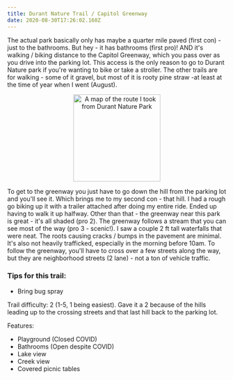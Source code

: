 ```yaml
---
title: Durant Nature Trail / Capitol Greenway
date: 2020-08-30T17:26:02.160Z
---
```

The actual park basically only has maybe a quarter mile paved (first con) - just to the bathrooms. But hey - it has bathrooms (first pro)! AND it's walking / biking distance to the Capitol Greenway, which you pass over as you drive into the parking lot. This access is the only reason to go to Durant Nature park if you're wanting to bike or take a stroller. The other trails are for walking - some of it gravel, but most of it is rooty pine straw -at least at the time of year when I went (August).

<div style="text-align: center;">
<img src='/images/uploads/69fe9ac2-bbf5-4909-8d8d-542dfae3c71f_1_201_a.jpeg' alt='A map of the route I took from Durant Nature Park' style="width:200px;"/>
</div>

To get to the greenway you just have to go down the hill from the parking lot and you'll see it. Which brings me to my second con - that hill. I had a rough go biking up it with a trailer attached after doing my entire ride. Ended up having to walk it up halfway. Other than that - the greenway near this park is great - it's all shaded (pro 2). The greenway follows a stream that you can see most of the way (pro 3 - scenic!). I saw a couple 2 ft tall waterfalls that were neat. The roots causing cracks / bumps in the pavement are minimal. It's also not heavily trafficked, especially in the morning before 10am. To follow the greenway, you'll have to cross over a few streets along the way, but they are neighborhood streets (2 lane) - not a ton of vehicle traffic.

### Tips for this trail:

- Bring bug spray

Trail difficulty: 2 (1-5, 1 being easiest). Gave it a 2 because of the hills leading up to the crossing streets and that last hill back to the parking lot.

Features:

- Playground (Closed COVID)
- Bathrooms (Open despite COVID)
- Lake view
- Creek view
- Covered picnic tables